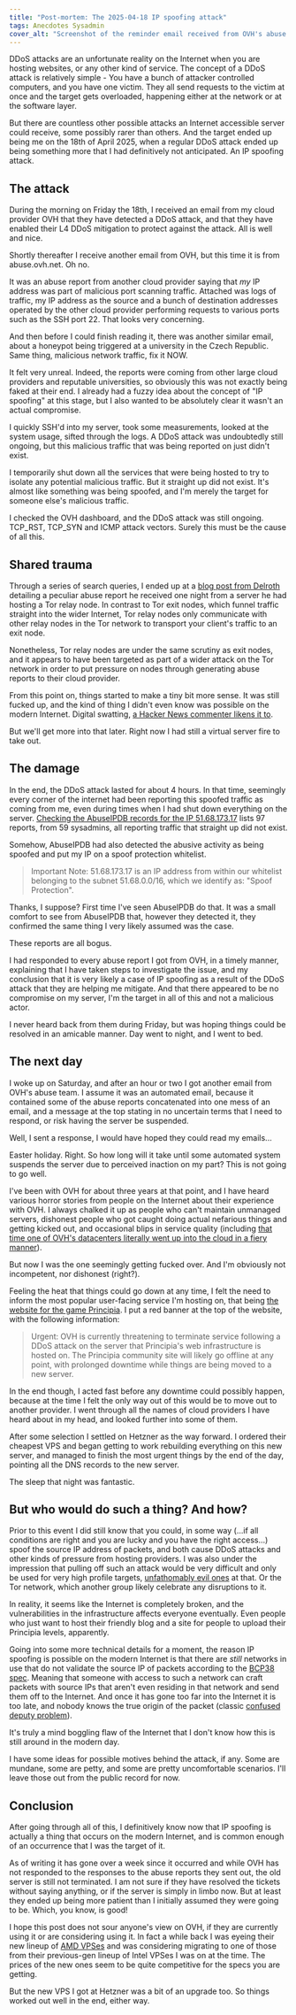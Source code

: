 ```yaml
---
title: "Post-mortem: The 2025-04-18 IP spoofing attack"
tags: Anecdotes Sysadmin
cover_alt: "Screenshot of the reminder email received from OVH's abuse team the day after the attack. The background is a tiling list of firewall logs that were attached to the abuse reports showing a bunch of dropped and blocked connections to a certain IP. Some text in the email is scaled up which is the following: 'As explained in a previous message, this problem requires immediate action. Should the abusive behavior continue, we would be forced to suspend your service, as per our Terms. Please answer to this e-mail indicating which measures you've taken to stop the abuse behaviour.'"
---
```


DDoS attacks are an unfortunate reality on the Internet when you are hosting websites, or any other kind of service. The concept of a DDoS attack is relatively simple - You have a bunch of attacker controlled computers, and you have one victim. They all send requests to the victim at once and the target gets overloaded, happening either at the network or at the software layer.

But there are countless other possible attacks an Internet accessible server could receive, some possibly rarer than others. And the target ended up being me on the 18th of April 2025, when a regular DDoS attack ended up being something more that I had definitively not anticipated. An IP spoofing attack.

<!--more-->

## The attack
During the morning on Friday the 18th, I received an email from my cloud provider OVH that they have detected a DDoS attack, and that they have enabled their L4 DDoS mitigation to protect against the attack. All is well and nice.

Shortly thereafter I receive another email from OVH, but this time it is from abuse.ovh.net. Oh no.

It was an abuse report from another cloud provider saying that *my* IP address was part of malicious port scanning traffic. Attached was logs of traffic, my IP address as the source and a bunch of destination addresses operated by the other cloud provider performing requests to various ports such as the SSH port 22. That looks very concerning.

And then before I could finish reading it, there was another similar email, about a honeypot being triggered at a university in the Czech Republic. Same thing, malicious network traffic, fix it NOW.

It felt very unreal. Indeed, the reports were coming from other large cloud providers and reputable universities, so obviously this was not exactly being faked at their end. I already had a fuzzy idea about the concept of "IP spoofing" at this stage, but I also wanted to be absolutely clear it wasn't an actual compromise.

I quickly SSH'd into my server, took some measurements, looked at the system usage, sifted through the logs. A DDoS attack was undoubtedly still ongoing, but this malicious traffic that was being reported on just didn't exist.

I temporarily shut down all the services that were being hosted to try to isolate any potential malicious traffic. But it straight up did not exist. It's almost like something was being spoofed, and I'm merely the target for someone else's malicious traffic.

I checked the OVH dashboard, and the DDoS attack was still ongoing. TCP_RST, TCP_SYN and ICMP attack vectors. Surely this must be the cause of all this.

## Shared trauma
Through a series of search queries, I ended up at a [blog post from Delroth](https://delroth.net/posts/spoofed-mass-scan-abuse/) detailing a peculiar abuse report he received one night from a server he had hosting a Tor relay node. In contrast to Tor exit nodes, which funnel traffic straight into the wider Internet, Tor relay nodes only communicate with other relay nodes in the Tor network to transport your client's traffic to an exit node.

Nonetheless, Tor relay nodes are under the same scrutiny as exit nodes, and it appears to have been targeted as part of a wider attack on the Tor network in order to put pressure on nodes through generating abuse reports to their cloud provider.

From this point on, things started to make a tiny bit more sense. It was still fucked up, and the kind of thing I didn't even know was possible on the modern Internet. Digital swatting, [a Hacker News commenter likens it to](https://news.ycombinator.com/item?id=41988607).

But we'll get more into that later. Right now I had still a virtual server fire to take out.

## The damage
In the end, the DDoS attack lasted for about 4 hours. In that time, seemingly every corner of the internet had been reporting this spoofed traffic as coming from me, even during times when I had shut down everything on the server. [Checking the AbuseIPDB records for the IP 51.68.173.17](https://www.abuseipdb.com/check/51.68.173.17) lists 97 reports, from 59 sysadmins, all reporting traffic that straight up did not exist.

Somehow, AbuseIPDB had also detected the abusive activity as being spoofed and put my IP on a spoof protection whitelist.

> Important Note: 51.68.173.17 is an IP address from within our whitelist belonging to the subnet 51.68.0.0/16, which we identify as: "Spoof Protection".

Thanks, I suppose? First time I've seen AbuseIPDB do that. It was a small comfort to see from AbuseIPDB that, however they detected it, they confirmed the same thing I very likely assumed was the case.

These reports are all bogus.

I had responded to every abuse report I got from OVH, in a timely manner, explaining that I have taken steps to investigate the issue, and my conclusion that it is very likely a case of IP spoofing as a result of the DDoS attack that they are helping me mitigate. And that there appeared to be no compromise on my server, I'm the target in all of this and not a malicious actor.

I never heard back from them during Friday, but was hoping things could be resolved in an amicable manner. Day went to night, and I went to bed.

## The next day
I woke up on Saturday, and after an hour or two I got another email from OVH's abuse team. I assume it was an automated email, because it contained some of the abuse reports concatenated into one mess of an email, and a message at the top stating in no uncertain terms that I need to respond, or risk having the server be suspended.

Well, I sent a response, I would have hoped they could read my emails...

Easter holiday. Right. So how long will it take until some automated system suspends the server due to perceived inaction on my part? This is not going to go well.

I've been with OVH for about three years at that point, and I have heard various horror stories from people on the Internet about their experience with OVH. I always chalked it up as people who can't maintain unmanaged servers, dishonest people who got caught doing actual nefarious things and getting kicked out, and occasional blips in service quality (including [that time one of OVH's datacenters literally went up into the cloud in a fiery manner](https://www.reuters.com/article/world/millions-of-websites-offline-after-fire-at-french-cloud-services-firm-idUSKBN2B20NT/)).

But now I was the one seemingly getting fucked over. And I'm obviously not incompetent, nor dishonest (right?).

Feeling the heat that things could go down at any time, I felt the need to inform the most popular user-facing service I'm hosting on, that being [the website for the game Principia](https://principia-web.se). I put a red banner at the top of the website, with the following information:

> Urgent: OVH is currently threatening to terminate service following a DDoS attack on the server that Principia's web infrastructure is hosted on. The Principia community site will likely go offline at any point, with prolonged downtime while things are being moved to a new server.

In the end though, I acted fast before any downtime could possibly happen, because at the time I felt the only way out of this would be to move out to another provider. I went through all the names of cloud providers I have heard about in my head, and looked further into some of them.

After some selection I settled on Hetzner as the way forward. I ordered their cheapest VPS and began getting to work rebuilding everything on this new server, and managed to finish the most urgent things by the end of the day, pointing all the DNS records to the new server.

The sleep that night was fantastic.

## But who would do such a thing? And how?
Prior to this event I did still know that you could, in some way (...if all conditions are right and you are lucky and you have the right access...) spoof the source IP address of packets, and both cause DDoS attacks and other kinds of pressure from hosting providers. I was also under the impression that pulling off such an attack would be very difficult and only be used for very high profile targets, [unfathomably evil ones](https://en.wikipedia.org/wiki/Kiwi_Farms) at that. Or the Tor network, which another group likely celebrate any disruptions to it.

In reality, it seems like the Internet is completely broken, and the vulnerabilities in the infrastructure affects everyone eventually. Even people who just want to host their friendly blog and a site for people to upload their Principia levels, apparently.

Going into some more technical details for a moment, the reason IP spoofing is possible on the modern Internet is that there are *still* networks in use that do not validate the source IP of packets according to the [BCP38 spec](https://www.rfc-editor.org/info/bcp38). Meaning that someone with access to such a network can craft packets with source IPs that aren't even residing in that network and send them off to the Internet. And once it has gone too far into the Internet it is too late, and nobody knows the true origin of the packet (classic [confused deputy problem](https://en.wikipedia.org/wiki/Confused_deputy_problem)).

It's truly a mind boggling flaw of the Internet that I don't know how this is still around in the modern day.

I have some ideas for possible motives behind the attack, if any. Some are mundane, some are petty, and some are pretty uncomfortable scenarios. I'll leave those out from the public record for now.

## Conclusion
After going through all of this, I definitively know now that IP spoofing is actually a thing that occurs on the modern Internet, and is common enough of an occurrence that I was the target of it.

As of writing it has gone over a week since it occurred and while OVH has not responded to the responses to the abuse reports they sent out, the old server is still not terminated. I am not sure if they have resolved the tickets without saying anything, or if the server is simply in limbo now. But at least they ended up being more patient than I initially assumed they were going to be. Which, you know, is good!

I hope this post does not sour anyone's view on OVH, if they are currently using it or are considering using it. In fact a while back I was eyeing their new lineup of [AMD VPSes](https://www.ovhcloud.com/en-ie/vps/vps-epyc/) and was considering migrating to one of those from their previous-gen lineup of Intel VPSes I was on at the time. The prices of the new ones seem to be quite competitive for the specs you are getting.

But the new VPS I got at Hetzner was a bit of an upgrade too. So things worked out well in the end, either way.
